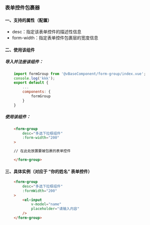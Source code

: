 ### 表单控件包裹器

#### 一、支持的属性（配置）

* desc：指定该表单控件的描述性信息
* form-width：指定表单控件包裹层的宽度信息

#### 二、使用该组件

##### 导入并注册该组件：

```js
    import formGroup from '@vBaseComponent/form-group/index.vue';
    console.log('kkk');
    export default {
        ...
        components: {
            formGroup
        }
    }
```
##### 使用该组件：

```html
    <form-group
        desc="多选下拉框组件"
        :form-width="200"
    >

    // 在此处放置要被包裹的表单控件

    </form-group>
```

#### 三、具体实例（对应于 “你的姓名” 表单控件）

```html
    <form-group
        desc="多选下拉框组件"
        :formWidth="200"
    >
        <el-input
            v-model="name"
            placeholder="请输入内容" 
        />
    </form-group>
```